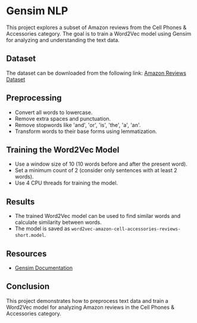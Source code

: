 # Gensim NLP

This project explores a subset of Amazon reviews from the Cell Phones & Accessories category. The goal is to train a Word2Vec model using Gensim for analyzing and understanding the text data.

## Dataset
The dataset can be downloaded from the following link:
[Amazon Reviews Dataset](http://snap.stanford.edu/data/amazon/productGraph/categoryFiles/reviews_Cell_Phones_and_Accessories_5.json.gz)

## Preprocessing
- Convert all words to lowercase.
- Remove extra spaces and punctuation.
- Remove stopwords like 'and', 'or', 'is', 'the', 'a', 'an'.
- Transform words to their base forms using lemmatization.

## Training the Word2Vec Model
- Use a window size of 10 (10 words before and after the present word).
- Set a minimum count of 2 (consider only sentences with at least 2 words).
- Use 4 CPU threads for training the model.

## Results
- The trained Word2Vec model can be used to find similar words and calculate similarity between words.
- The model is saved as `word2vec-amazon-cell-accessories-reviews-short.model`.

## Resources
- [Gensim Documentation](https://radimrehurek.com/gensim/models/word2vec.html)

## Conclusion
This project demonstrates how to preprocess text data and train a Word2Vec model for analyzing Amazon reviews in the Cell Phones & Accessories category.
